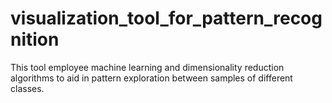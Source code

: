 # visualization_tool_for_pattern_recognition
This tool employee machine learning and dimensionality reduction algorithms to aid in pattern exploration between samples of different classes.
